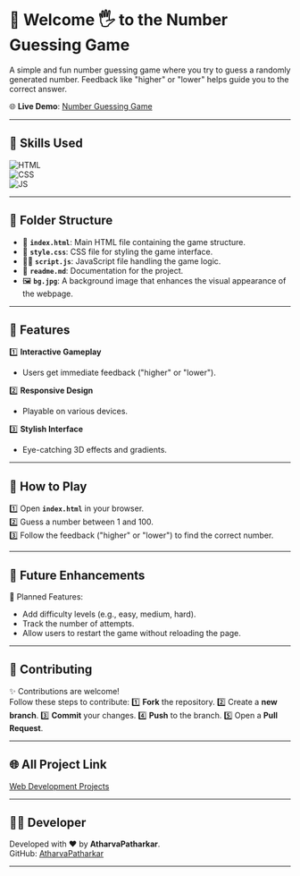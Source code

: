 # 🔢 Welcome 🖐 to the Number Guessing Game

A simple and fun number guessing game where you try to guess a randomly generated number. Feedback like "higher" or "lower" helps guide you to the correct answer.

🌐 **Live Demo**: [Number Guessing Game](https://atharvapatharkar.github.io/web-development-projects/Number%20Guessing%20Game/index.html)  

---

## 🚀 Skills Used
![HTML](https://img.shields.io/badge/html5%20-%23E34F26.svg?&style=for-the-badge&logo=html5&logoColor=white)  
![CSS](https://img.shields.io/badge/css3%20-%231572B6.svg?&style=for-the-badge&logo=css3&logoColor=white)  
![JS](https://img.shields.io/badge/javascript%20-%23323330.svg?&style=for-the-badge&logo=javascript&logoColor=%23F7DF1E)

---

## 📂 Folder Structure

- 📄 **`index.html`**: Main HTML file containing the game structure.  
- 🎨 **`style.css`**: CSS file for styling the game interface.  
- 🧑‍💻 **`script.js`**: JavaScript file handling the game logic.  
- 📘 **`readme.md`**: Documentation for the project.  
- 🖼️ **`bg.jpg`**: A background image that enhances the visual appearance of the webpage.



---

## 🌟 Features

1️⃣ **Interactive Gameplay**  
   - Users get immediate feedback ("higher" or "lower").  

2️⃣ **Responsive Design**  
   - Playable on various devices.  

3️⃣ **Stylish Interface**  
   - Eye-catching 3D effects and gradients.  

---

## 🚀 How to Play

1️⃣ Open **`index.html`** in your browser.  
2️⃣ Guess a number between 1 and 100.  
3️⃣ Follow the feedback ("higher" or "lower") to find the correct number.  

---

## 🔮 Future Enhancements

📌 Planned Features:  
- Add difficulty levels (e.g., easy, medium, hard).  
- Track the number of attempts.  
- Allow users to restart the game without reloading the page.  

---


## 🤝 Contributing

✨ Contributions are welcome!  
Follow these steps to contribute:
1️⃣ **Fork** the repository.
2️⃣ Create a **new branch**.
3️⃣ **Commit** your changes.
4️⃣ **Push** to the branch.
5️⃣ Open a **Pull Request**.

---

## 🌐 All Project Link

[Web Development Projects](https://atharvapatharkar.github.io/web-development-projects/)

---

## 🧑‍💻 Developer

Developed with ❤️ by **AtharvaPatharkar**.  
GitHub: [AtharvaPatharkar](https://github.com/AtharvaPatharkar)

---